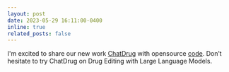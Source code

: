 ```yaml
---
layout: post
date: 2023-05-29 16:11:00-0400
inline: true
related_posts: false
---
```


I'm excited to share our new work <a href="https://chao1224.github.io/ChatDrug">ChatDrug</a> with opensource <a href="https://github.com/chao1224/ChatDrug">code</a>. Don’t hesitate to try ChatDrug on Drug Editing with Large Language Models.
